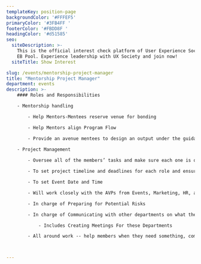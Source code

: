 ```yaml
---
templateKey: position-page
backgroundColor: '#FFFEF5'
primaryColor: '#3FB4FF '
footerColor: '#FBDD8F '
headingColor: '#d51585'
seo:
  siteDescription: >-
    This is the official interest check platform of User Experience Society for
    EB Pool. Experience leadership with UX Society and join now!
  siteTitle: Show Interest

slug: /events/mentorship-project-manager
title: "Mentorship Project Manager"
department: events
description: >-
    #### Roles and Responsibilities

    - Mentorship handling

        - Help Mentors-Mentees reserve venue for bonding

        - Help Mentors align Program Flow

        - Provide an avenue mentees to design an output under the guidance of their mentors

    - Project Management
    
        - Oversee all of the members’ tasks and make sure each one is on track with all their responsibilities

        - To set project timeline and deadlines for each role and ensure that it is followed

        - To set Event Date and Time

        - Will work closely with the AVPs from Events, Marketing, HR, and Finance and give weekly updates on the members and event progress

        - In charge of Preparing for Potential Risks

        - In charge of Communicating with other departments on what they need

            - Includes Creating Meetings For these Departments

        - All around work -- help members when they need something, communicate with other departments



---
```


